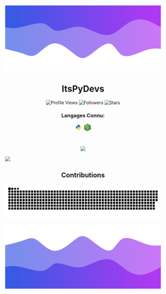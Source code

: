 ![Header](./header.png)

<h1 align="center">ItsPyDevs</h1>
<a href="https://github.com/imvast"></a>

<p align="center">
  <img height="25" src="https://api.visitorbadge.io/api/VisitorHit?user=ItsPyDevs&countColorcountColor&countColor=%23006EFF" alt="Profile Views"/>
  <img height="25" src="https://img.shields.io/github/followers/ItsPyDevs?color=4a12ba&style=for-the-badge&logo=github&label=Follow" alt="Followers"/>
  <img height="25" src="https://img.shields.io/github/stars/ItsPyDevs?color=f429ff&style=for-the-badge&logo=github&label=Stars" alt="Stars"/>
</p>
<h3 align="center">Langages Connu:</h5>
<p align="center">
  <code><img height="25" src="https://raw.githubusercontent.com/github/explore/main/topics/python/python.png"></code>
  <code><img height="25" src="https://raw.githubusercontent.com/github/explore/main/topics/nodejs/nodejs.png"></code>
</p>

<br>
<p align="center">
  <img src="https://github-readme-stats.vercel.app/api/?username=ItsPyDevs&title_color=674fc9&text_color=9f9f9f&show_icons=true&bg_color=00000000&hide_border=true&icon_color=674fc9&hide_title=true&count_private=true" />
</p>
<img src="https://github-readme-stats.vercel.app/api/top-langs/?username=ItsPyDevs&layout=compact"></img>
<div align="center">
  <h2 align="center">Contributions</h2>
  <img src="https://raw.githubusercontent.com/mov-ebx/mov-ebx/snake/github-contribution-grid-snake-dark.svg"/>
</div>

![Footer](./footer.png)
